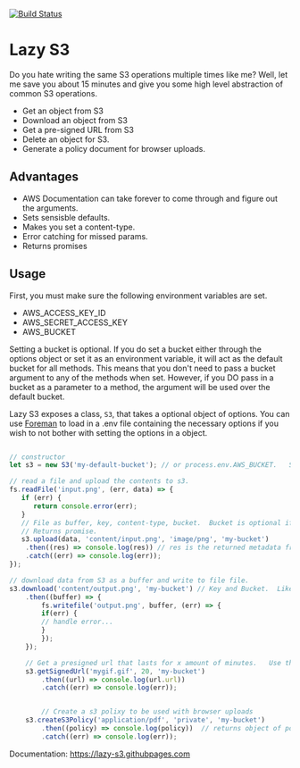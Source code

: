[![Build Status](https://travis-ci.org/TaylorAckley/lazy-s3.svg?branch=master)](https://travis-ci.org/TaylorAckley/lazy-s3)

# Lazy S3

Do you hate writing the same S3 operations multiple times like me?   Well, let me save you about 15 minutes and give you some high level abstraction of common S3 operations.

- Get an object from S3
- Download an object from S3
- Get a pre-signed URL from S3
- Delete an object for S3.
- Generate a policy document for browser uploads.

## Advantages

- AWS Documentation can take forever to come through and figure out the arguments.
- Sets sensisble defaults.
- Makes you set a content-type.
- Error catching for missed params.
- Returns promises


## Usage

First, you must make sure the following environment variables are set.

- AWS_ACCESS_KEY_ID
- AWS_SECRET_ACCESS_KEY
- AWS_BUCKET

Setting a bucket is optional.    If you do set a bucket either through the options object or set it as an environment variable, it will act as the default bucket for all methods.   This means that you don't need to pass a bucket argument to any of the methods when set.  However, if you DO pass in a bucket as a parameter to a method, the argument will be used over the default bucket.


Lazy S3 exposes a class, `S3`, that takes a optional object of options.   You can use [Foreman](https://www.npmjs.com/package/foreman) to load in a .env file containing the necessary options if you wish to not bother with setting the options in a object.

```javascript

// constructor
let s3 = new S3('my-default-bucket'); // or process.env.AWS_BUCKET.   Setting either of these is essentially setting a default bucket.

// read a file and upload the contents to s3.
fs.readFile('input.png', (err, data) => {
   if (err) {
      return console.error(err);
   }
   // File as buffer, key, content-type, bucket.  Bucket is optional if default bucket has been specified.
   // Returns promise.
   s3.upload(data, 'content/input.png', 'image/png', 'my-bucket')
    .then((res) => console.log(res)) // res is the returned metadata from s3 detailing the created object.
    .catch((err) => console.log(err));
});

// download data from S3 as a buffer and write to file file.
s3.download('content/output.png', 'my-bucket') // Key and Bucket.  Like the above, bucket is optional.
    .then((buffer) => {
        fs.writefile('output.png', buffer, (err) => {
        if(err) {
        // handle error...
        }
        });
    });

    // Get a presigned url that lasts for x amount of minutes.   Use this method to let users dowload private documents from your buckets.   Defaults to 20 minutes if the 2nd argument is omitted or null.
    s3.getSignedUrl('mygif.gif', 20, 'my-bucket')
        .then((url) => console.log(url.url))
        .catch((err) => console.log(err));


        // Create a s3 polixy to be used with browser uploads
    s3.createS3Policy('application/pdf', 'private', 'my-bucket')
        .then((policy) => console.log(policy))  // returns object of policy information.
        .catch((err) => console.log(err));

```

Documentation: https://lazy-s3.githubpages.com


